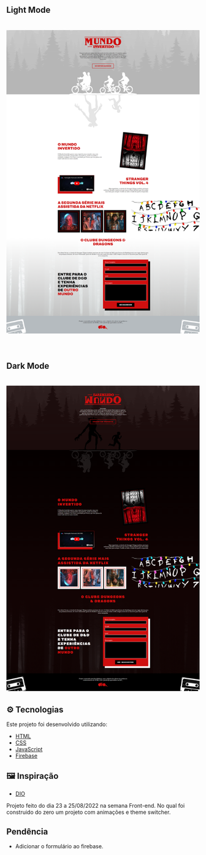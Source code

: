 ## Light Mode

<h1 align="center">
    <img alt="Preview Desktop" title="Preview Desktop" src=".github/Light_Mode.png" />
</h1>

<br>

## Dark Mode

<h1 align="center">
    <img alt="Preview Desktop" title="Preview Desktop" src=".github/Dark_Mode.png" />
</h1>

## ⚙️ Tecnologias

Este projeto foi desenvolvido utilizando:

- [HTML](https://developer.mozilla.org/pt-BR/docs/Web/HTML)
- [CSS](https://developer.mozilla.org/pt-BR/docs/Web/CSS)
- [JavaScript](https://developer.mozilla.org/pt-BR/docs/Web/JavaScript)
- [Firebase](https://firebase.google.com/?hl=pt)

## 🖼️ Inspiração

- [DIO](https://www.dio.me/)

Projeto feito do dia 23 a 25/08/2022 na semana Front-end. No qual foi construido do zero um projeto com animações e theme switcher.

## Pendência

- Adicionar o formulário ao firebase.
